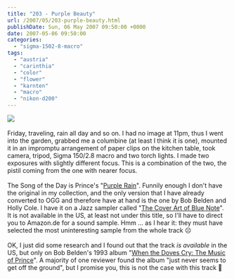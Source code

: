 ```yaml
---
title: "203 - Purple Beauty"
url: /2007/05/203-purple-beauty.html
publishDate: Sun, 06 May 2007 09:50:00 +0000
date: 2007-05-06 09:50:00
categories: 
  - "sigma-1502-8-macro"
tags: 
  - "austria"
  - "carinthia"
  - "color"
  - "flower"
  - "karnten"
  - "macro"
  - "nikon-d200"
---
```

<a href="https://d25zfm9zpd7gm5.cloudfront.net/1200x1200/2007/20070504_235244_ps.jpg"><img src="https://d25zfm9zpd7gm5.cloudfront.net/0600x0600/2007/20070504_235244_ps.jpg"/></a><br/><br/>Friday, traveling, rain all day and so on. I had no image at 11pm, thus I went into the garden, grabbed me a columbine (at least I think it is one), mounted it in an impromptu arrangement of paper clips on the kitchen table, took camera, tripod, Sigma 150/2.8 macro and two torch lights. I made two exposures with slightly different focus. This is a combination of the two, the pistil coming from the one with nearer focus.<br/><br/>The Song of the Day is Prince's "<a href="http://www.lyricsfreak.com/p/prince/purple+rain_20111285.html" target="_blank">Purple Rain</a>". Funnily enough I don't have the original in my collection, and the only version that I have already converted to OGG and therefore have at hand is the one by Bob Belden and Holly Cole. I have it on a Jazz sampler called "<a href="http://www.amazon.de/Playboy-präs-Cover-performed-vocalists/dp/B00008PCA2" target="_blank">The Cover Art of Blue Note</a>". It is not available in the US, at least not under this title, so I'll have to direct you to Amazon.de for a sound sample. Hmm ... as I hear it: they must have selected the most uninteresting sample from the whole track ☹️<br/><br/>OK, I  just did some research and I found out that the track <span style="font-style:italic;">is available</span> in the US, but only on Bob Belden's 1993 album "<a href="http://www.amazon.com/When-Doves-Cry-Music-Prince/dp/B000008UC0" target="_blank">When the Doves Cry: The Music of Prince</a>". A majority of one reviewer found the album "just never seems to get off the ground", but I promise you, this is not the case with this track 🙂
